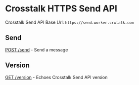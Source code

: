 Crosstalk HTTPS Send API
========================

Crosstalk Send API Base Url: `https://send.worker.crxtalk.com`

## Send

[POST /send](https://github.com/crosstalk/crosstalk-worker-api-crosstalk-send/wiki/POST-send) - Send a message

## Version

[GET /version](https://github.com/crosstalk/crosstalk-worker-api-crosstalk-send/wiki/GET-version) - Echoes Crosstalk Send API version
